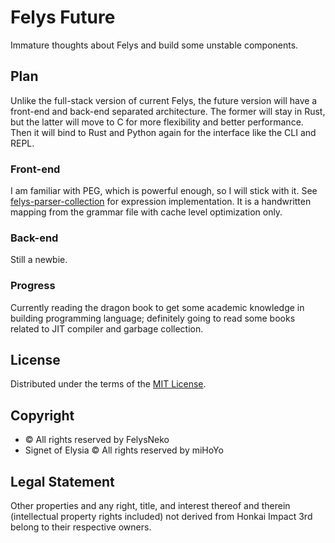# Felys Future

Immature thoughts about Felys and build some unstable components.

## Plan

Unlike the full-stack version of current Felys, the future version will have a front-end and back-end separated architecture. The former will stay in Rust, but the latter will move to C for more flexibility and better performance. Then it will bind to Rust and Python again for the interface like the CLI and REPL.

### Front-end

I am familiar with PEG, which is powerful enough, so I will stick with it. See [felys-parser-collection](fpc) for expression implementation. It is a handwritten mapping from the grammar file with cache level optimization only.

### Back-end

Still a newbie.

### Progress

Currently reading the dragon book to get some academic knowledge in building programming language; definitely going to read some books related to JIT compiler and garbage collection.

## License

Distributed under the terms of the [MIT License](https://github.com/felys-lang/felys-future/blob/main/LICENSE).

## Copyright

- © All rights reserved by FelysNeko
- Signet of Elysia © All rights reserved by miHoYo

## Legal Statement

Other properties and any right, title, and interest thereof and therein (intellectual property rights included) not derived from Honkai Impact 3rd belong to their respective owners.
